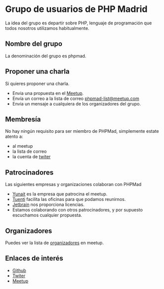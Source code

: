 Grupo de usuarios de PHP Madrid
====================================

La idea del grupo es departir sobre PHP, lenguaje de programación que todos nosotros utilizamos habitualmente.

Nombre del grupo
------------------------------------
La denominación del grupo es phpmad.


Proponer una charla
------------------------------------

Si quieres proponer una charla.

- Envia una propuesta en el [Meetup](http://www.meetup.com/PHPMad/#suggested).
- Envía un correo a la lista de correo phpmad-list@meetup.com
- Envia un mensaje a cualquiera de los organizadores del grupo.

Membresía
---------------------

No hay ningún requisito para ser miembro de PHPMad, simplemente estate atento a:

- al meetup
- la lista de correo
- la cuenta de [twiter](https://twitter.com/phpmad)

Patrocinadores
----------------------

Las siguientes empresas y organizaciones colaboran con PHPMad

- [Yunait](http://yunait.com/) es la empresa que patrocina el meetup.
- [Tuenti](https://www.tuenti.com/)  facilita las oficinas para que podamos reunirnos.
- [Jetbrain](http://www.jetbrains.com/) nos proporciona licencias.
- Estamos colaborando con otros patrocinadores, y por supuesto escuchamos cualquier propuesta.

Organizadores
----------------------

Puedes ver la lista de [organizadores](http://www.meetup.com/PHPMad/members/?op=leaders) en meetup.


Enlaces de interés
----------------------

- [Github](https://github.com/phpmad)
- [Twiter](https://twitter.com/phpmad)
- [Meetup](http://www.meetup.com)

